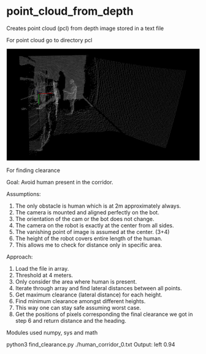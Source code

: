 # point_cloud_from_depth
Creates point cloud (pcl) from depth image stored in a text file

For point cloud go to directory pcl

![Alt text](/img.png?raw=true "Title")


For finding clearance

Goal: Avoid human present in the corridor.

Assumptions:
1. The only obstacle is human which is at 2m approximately always.
2. The camera is mounted and aligned perfectly on the bot.
3. The orientation of the cam or the bot does not change.
4. The camera on the robot is exactly at the center from all sides.
5. The vanishing point of image is assumed at the center. (3+4)
6. The height of the robot covers entire length of the human.
7. This allows me to check for distance only in specific area.

Approach:
1. Load the file in array.
2. Threshold at 4 meters.
3. Only consider the area where human is present.
4. Iterate through array and find lateral distances between all points.
5. Get maximum clearance (lateral distance) for each height.
6. Find minimum clearance amongst different heights.
7. This way one can stay safe assuming worst case.
8. Get the positions of pixels corresponding the final clearance we got in step 6 and return distance and the heading.


Modules used numpy, sys and math

python3 find_clearance.py ./human_corridor_0.txt
Output: left 0.94
